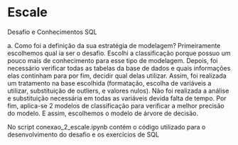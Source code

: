 ﻿# Escale
Desafio e Conhecimentos SQL


a. Como foi a definição da sua estratégia de modelagem?
Primeiramente escolhemos qual ia ser o desafio. Escolhi a classificação porque possuo um pouco mais de
conhecimento para esse tipo de modelagem. Depois, foi necessário verificar todas as tabelas da base de 
dados e quais informações elas continham para por fim, decidir qual delas utilizar.
Assim, foi realizada um tratamento na base escolhida (formatação, escolha de variáveis a utilizar, 
substituição de outliers, e valores nulos). Não foi realizada a análise e substituição necessária
em todas as variáveis devida falta de tempo.
Por fim, aplica-se 2 modelos de classificação para verificar a melhor precisão do modelo. E assim, 
escolhemos o modelo de árvore de decisão.

No script conexao_2_escale.ipynb contém o código utilizado para o desenvolvimento do desafio e os 
exercícios de SQL